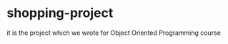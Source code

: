 shopping-project
================

it is the project which we wrote for Object Oriented Programming course 
